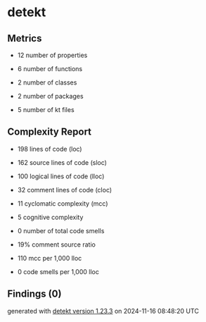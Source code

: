 # detekt

## Metrics

* 12 number of properties

* 6 number of functions

* 2 number of classes

* 2 number of packages

* 5 number of kt files

## Complexity Report

* 198 lines of code (loc)

* 162 source lines of code (sloc)

* 100 logical lines of code (lloc)

* 32 comment lines of code (cloc)

* 11 cyclomatic complexity (mcc)

* 5 cognitive complexity

* 0 number of total code smells

* 19% comment source ratio

* 110 mcc per 1,000 lloc

* 0 code smells per 1,000 lloc

## Findings (0)

generated with [detekt version 1.23.3](https://detekt.dev/) on 2024-11-16 08:48:20 UTC
